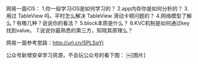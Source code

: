 网易一面iOS：
1.你一般学习iOS是如何学习的？
2.app内存你是如何分析的？
3.用过 TableView 吗，平时怎么解决 TableView 滑动卡顿问题的？
4.网络模型了解么？有哪几种？说说你的看法？
5.block本质是什么？
6.KVC机制是如何通过key找到value。
7.说说你最熟悉的第三方，知晓其原理么？

网易一面参考思路：http://url.cn/5PLSqYj

公众号新增安卓学习资源，不会玩公众号的看下图：
￼[图片]